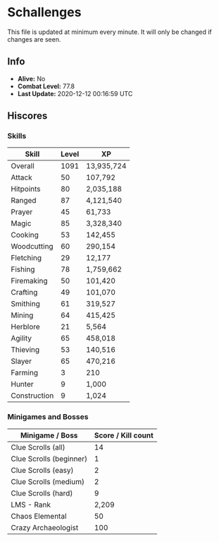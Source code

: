 # Schallenges

This file is updated at minimum every minute. It will only be changed if changes are seen.

## Info

 - **Alive:** No
 - **Combat Level:** 77.8
 - **Last Update:** 2020-12-12 00:16:59 UTC

## Hiscores

### Skills

| Skill | Level | XP |
|--|--|--|
| Overall | 1091 | 13,935,724 |
| Attack | 50 | 107,792 |
| Hitpoints | 80 | 2,035,188 |
| Ranged | 87 | 4,121,540 |
| Prayer | 45 | 61,733 |
| Magic | 85 | 3,328,340 |
| Cooking | 53 | 142,455 |
| Woodcutting | 60 | 290,154 |
| Fletching | 29 | 12,177 |
| Fishing | 78 | 1,759,662 |
| Firemaking | 50 | 101,420 |
| Crafting | 49 | 101,070 |
| Smithing | 61 | 319,527 |
| Mining | 64 | 415,425 |
| Herblore | 21 | 5,564 |
| Agility | 65 | 458,018 |
| Thieving | 53 | 140,516 |
| Slayer | 65 | 470,216 |
| Farming | 3 | 210 |
| Hunter | 9 | 1,000 |
| Construction | 9 | 1,024 |

### Minigames and Bosses

| Minigame / Boss | Score / Kill count |
|--|--|
| Clue Scrolls (all) | 14 |
| Clue Scrolls (beginner) | 1 |
| Clue Scrolls (easy) | 2 |
| Clue Scrolls (medium) | 2 |
| Clue Scrolls (hard) | 9 |
| LMS - Rank | 2,209 |
| Chaos Elemental | 50 |
| Crazy Archaeologist | 100 |
